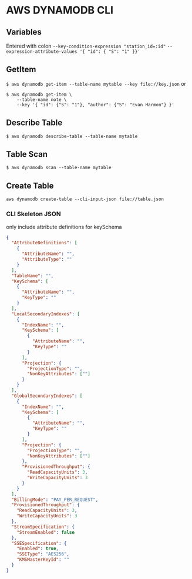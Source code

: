 # AWS DYNAMODB CLI

## Variables

Entered with colon
`--key-condition-expression "station_id=:id"`
`--expression-attribute-values '{ "id": { "S": "1" }}'`

## GetItem

`$ aws dynamodb get-item --table-name mytable --key file://key.json`
or

```
$ aws dynamodb get-item \
    --table-name note \
    --key '{ "id": {"S": "1"}, "author": {"S": "Evan Harmon"} }'
```

## Describe Table

`$ aws dynamodb describe-table --table-name mytable`

## Table Scan

`$ aws dynamodb scan --table-name mytable`

## Create Table

`aws dynamodb create-table --cli-input-json file://table.json`

### CLI Skeleton JSON

only include attribute definitions for keySchema

```json
{
  "AttributeDefinitions": [
    {
      "AttributeName": "",
      "AttributeType": ""
    }
  ],
  "TableName": "",
  "KeySchema": [
    {
      "AttributeName": "",
      "KeyType": ""
    }
  ],
  "LocalSecondaryIndexes": [
    {
      "IndexName": "",
      "KeySchema": [
        {
          "AttributeName": "",
          "KeyType": ""
        }
      ],
      "Projection": {
        "ProjectionType": "",
        "NonKeyAttributes": [""]
      }
    }
  ],
  "GlobalSecondaryIndexes": [
    {
      "IndexName": "",
      "KeySchema": [
        {
          "AttributeName": "",
          "KeyType": ""
        }
      ],
      "Projection": {
        "ProjectionType": "",
        "NonKeyAttributes": [""]
      },
      "ProvisionedThroughput": {
        "ReadCapacityUnits": 3,
        "WriteCapacityUnits": 3
      }
    }
  ],
  "BillingMode": "PAY_PER_REQUEST",
  "ProvisionedThroughput": {
    "ReadCapacityUnits": 3,
    "WriteCapacityUnits": 3
  },
  "StreamSpecification": {
    "StreamEnabled": false
  },
  "SSESpecification": {
    "Enabled": true,
    "SSEType": "AES256",
    "KMSMasterKeyId": ""
  }
}
```
